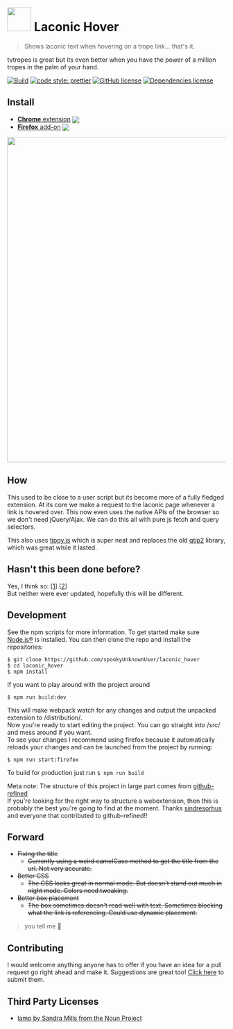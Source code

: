 # <img src="https://cdn.rawgit.com/spookyUnknownUser/6bfc0fb6d49d9c0a20f28038fafebacf/raw/eb7bc8649b0fa458291d675bcef2c6261bcaf348/hover.svg" width="55"> Laconic Hover

[link-cws]: https://chrome.google.com/webstore/detail/laconic-hover/ignndocldlheghlflchdbokagecncgmm "Version published on Chrome Web Store"
[link-amo]: https://addons.mozilla.org/en-US/firefox/addon/laconic-hover/ "Version published on Mozilla Add-ons"

> Shows laconic text when hovering on a trope link... that's it.

tvtropes is great but its even better when you have the power of a million tropes in the palm of your hand.

<p align="center">

  [![Build](https://travis-ci.com/spookyUnknownUser/laconic_hover.svg?token=PJHXpbDxewtgA5uyyPPy&branch=master)](https://travis-ci.com/spookyUnknownUser/laconic_hover)
  [![code style: prettier](https://img.shields.io/badge/code_style-prettier-ff69b4.svg?style)](https://github.com/prettier/prettier)
  [![GitHub license](https://img.shields.io/github/license/Naereen/StrapDown.js.svg)](https://github.com/Naereen/StrapDown.js/blob/master/LICENSE)
  [![Dependencies license](https://david-dm.org/spookyUnknownUser/laconic_hover.svg)](https://david-dm.org/spookyUnknownUser/laconic_hover.svg)
</p>


## Install

- [**Chrome** extension][link-cws] [<img valign="middle" src="https://img.shields.io/chrome-web-store/v/ignndocldlheghlflchdbokagecncgmm.svg?label=%20">][link-cws]
- [**Firefox** add-on][link-amo] [<img valign="middle" src="https://img.shields.io/amo/v/laconic-hover.svg?label=%20">][link-amo]

<p align = "left">
    <img width="750" src="https://user-images.githubusercontent.com/16196262/48306356-c8d67b80-e53f-11e8-94fb-6564224b73a3.gif">
</p>

## How

This used to be close to a user script but its become more of a fully fledged extension. At its core we make a request to the laconic page whenever a link is hovered over. This now even uses the native APIs of the browser so we don't need jQuery/Ajax. We can do this all with pure.js fetch and query selectors.

This also uses [tippy.js](https://atomiks.github.io/tippyjs/) which is super neat and replaces the old [qtip2](http://qtip2.com/) library, which was great while it lasted.

## Hasn't this been done before?

Yes, I think so:
[[1](http://userscripts-mirror.org/scripts/show/130346)]
[[2](https://chrome.google.com/webstore/detail/tropes-helper-beta/nbmecnaokkbfonmbplonmnekhiklkjlm)]  
But neither were ever updated, hopefully this will be different.

## Development

See the npm scripts for more information. To get started make sure [Node.js®](https://nodejs.org/en/) is installed. You can then clone the repo and install the repositories:

`$ git clone https://github.com/spookyUnknownUser/laconic_hover`  
`$ cd laconic_hover`  
`$ npm install`

If you want to play around with the project around

`$ npm run build:dev`

This will make webpack watch for any changes and output the unpacked extension to /distribution/.  
Now you're ready to start editing the project. You can go straight into /src/ and mess around if you want.  
To see your changes I recommend using firefox because it automatically reloads your changes and can be launched from the project by running:

`$ npm run start:firefox`

To build for production just run `$ npm run build`

Meta note: The structure of this project in large part comes from [github-refined](https://github.com/sindresorhus/refined-github/tree/65fd58a1f1505ff348e3a9111ccda1236c3b563f)  
If you're looking for the right way to structure a webextension, then this is probably the best you're going to find at the moment. Thanks [sindresorhus](https://github.com/sindresorhus/refined) and everyone that contributed to github-refined!!

## Forward

- ~~Fixing the title~~
  - ~~Currently using a weird camelCase method to get the title from the url. Not very accurate.~~
- ~~Better CSS~~
  - ~~The CSS looks great in normal mode. But doesn't stand out much in night mode. Colors need tweaking.~~
- ~~Better box placement~~
  - ~~The box sometimes doesn't read well with text. Sometimes blocking what the link is referencing. Could use dynamic placement.~~

> you tell me 🌯

## Contributing

I would welcome anything anyone has to offer if you have an idea for a pull request go right ahead and make it. Suggestions are great too! [Click here](https://github.com/spookyUnknownUser/laconic_hover/issues/new) to submit them.

## Third Party Licenses

- [lamp by Sandra Mills from the Noun Project](https://thenounproject.com/search/?q=lamp+shade&i=121407)
